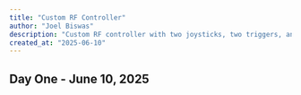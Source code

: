 ```yaml
---
title: "Custom RF Controller"
author: "Joel Biswas"
description: "Custom RF controller with two joysticks, two triggers, and four buttons"
created_at: "2025-06-10"
---
```


## Day One - June 10, 2025
